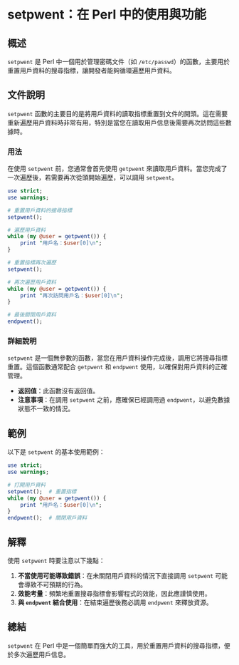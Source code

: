 <!--
Meta Description: # setpwent：在 Perl 中的使用與功能 ## 概述 `setpwent` 是 Perl 中一個用於管理密碼文件（如 `/etc/passwd`）的函數，主要用於重置用戶資料的搜尋指標，讓開發者能夠循環遍歷用戶資料。 ## 文件說明 `setpwent` 函數的主要目的是將用戶資料的讀取指...
Meta Keywords: setpwent, user, endpwent, perl, getpwent
-->

# setpwent：在 Perl 中的使用與功能

## 概述
`setpwent` 是 Perl 中一個用於管理密碼文件（如 `/etc/passwd`）的函數，主要用於重置用戶資料的搜尋指標，讓開發者能夠循環遍歷用戶資料。

## 文件說明
`setpwent` 函數的主要目的是將用戶資料的讀取指標重置到文件的開頭。這在需要重新遍歷用戶資料時非常有用，特別是當您在讀取用戶信息後需要再次訪問這些數據時。

### 用法
在使用 `setpwent` 前，您通常會首先使用 `getpwent` 來讀取用戶資料。當您完成了一次遍歷後，若需要再次從頭開始遍歷，可以調用 `setpwent`。

```perl
use strict;
use warnings;

# 重置用戶資料的搜尋指標
setpwent();

# 遍歷用戶資料
while (my @user = getpwent()) {
    print "用戶名：$user[0]\n";
}

# 重置指標再次遍歷
setpwent();

# 再次遍歷用戶資料
while (my @user = getpwent()) {
    print "再次訪問用戶名：$user[0]\n";
}

# 最後關閉用戶資料
endpwent();
```

### 詳細說明
`setpwent` 是一個無參數的函數，當您在用戶資料操作完成後，調用它將搜尋指標重置。這個函數通常配合 `getpwent` 和 `endpwent` 使用，以確保對用戶資料的正確管理。

- **返回值**：此函數沒有返回值。
- **注意事項**：在調用 `setpwent` 之前，應確保已經調用過 `endpwent`，以避免數據狀態不一致的情況。

## 範例
以下是 `setpwent` 的基本使用範例：

```perl
use strict;
use warnings;

# 打開用戶資料
setpwent();  # 重置指標
while (my @user = getpwent()) {
    print "用戶名：$user[0]\n";
}
endpwent();  # 關閉用戶資料
```

## 解釋
使用 `setpwent` 時要注意以下幾點：

1. **不當使用可能導致錯誤**：在未關閉用戶資料的情況下直接調用 `setpwent` 可能會導致不可預期的行為。
2. **效能考量**：頻繁地重置搜尋指標會影響程式的效能，因此應謹慎使用。
3. **與 `endpwent` 結合使用**：在結束遍歷後務必調用 `endpwent` 來釋放資源。

## 總結
`setpwent` 在 Perl 中是一個簡單而強大的工具，用於重置用戶資料的搜尋指標，便於多次遍歷用戶信息。